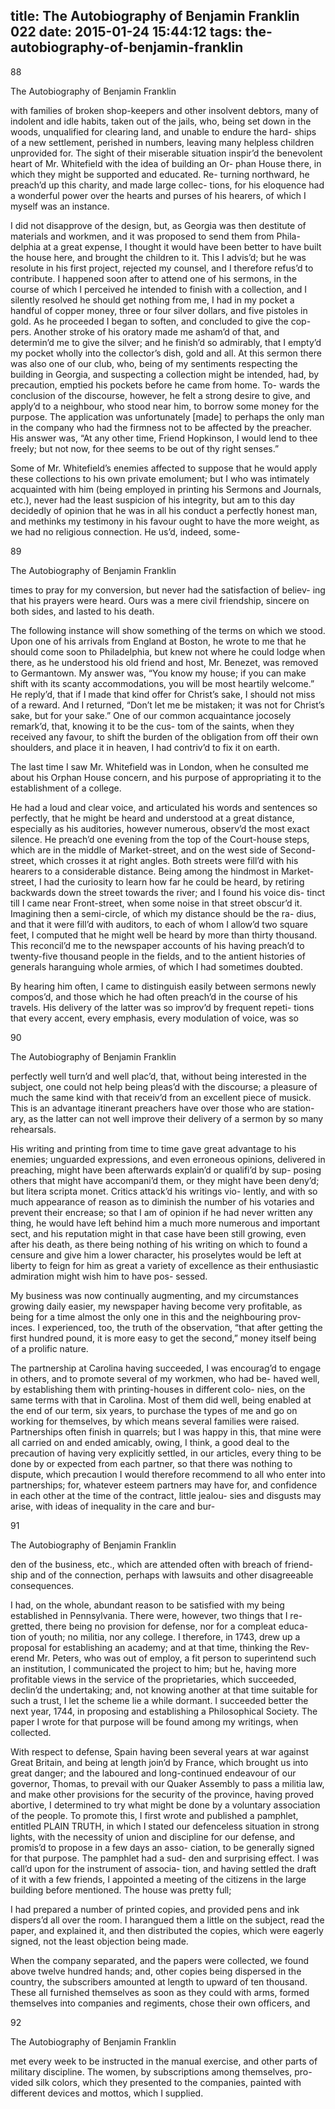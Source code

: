 title: The Autobiography of Benjamin Franklin 022
date: 2015-01-24 15:44:12
tags: the-autobiography-of-benjamin-franklin
---

88

The Autobiography of Benjamin Franklin

with families of broken shop-keepers and other insolvent debtors, many of indolent and idle habits, taken out of the jails, who, being set down in the woods, unqualified for clearing land, and unable to endure the hard- ships of a new settlement, perished in numbers, leaving many helpless children unprovided for. The sight of their miserable situation inspir’d the benevolent heart of Mr. Whitefield with the idea of building an Or- phan House there, in which they might be supported and educated. Re- turning northward, he preach’d up this charity, and made large collec- tions, for his eloquence had a wonderful power over the hearts and purses of his hearers, of which I myself was an instance.

I did not disapprove of the design, but, as Georgia was then destitute of materials and workmen, and it was proposed to send them from Phila- delphia at a great expense, I thought it would have been better to have built the house here, and brought the children to it. This I advis’d; but he was resolute in his first project, rejected my counsel, and I therefore refus’d to contribute. I happened soon after to attend one of his sermons, in the course of which I perceived he intended to finish with a collection, and I silently resolved he should get nothing from me, I had in my pocket a handful of copper money, three or four silver dollars, and five pistoles in gold. As he proceeded I began to soften, and concluded to give the cop- pers. Another stroke of his oratory made me asham’d of that, and determin’d me to give the silver; and he finish’d so admirably, that I empty’d my pocket wholly into the collector’s dish, gold and all. At this sermon there was also one of our club, who, being of my sentiments respecting the building in Georgia, and suspecting a collection might be intended, had, by precaution, emptied his pockets before he came from home. To- wards the conclusion of the discourse, however, he felt a strong desire to give, and apply’d to a neighbour, who stood near him, to borrow some money for the purpose. The application was unfortunately [made] to perhaps the only man in the company who had the firmness not to be affected by the preacher. His answer was, “At any other time, Friend Hopkinson, I would lend to thee freely; but not now, for thee seems to be out of thy right senses.”

Some of Mr. Whitefield’s enemies affected to suppose that he would apply these collections to his own private emolument; but I who was intimately acquainted with him (being employed in printing his Sermons and Journals, etc.), never had the least suspicion of his integrity, but am to this day decidedly of opinion that he was in all his conduct a perfectly honest man, and methinks my testimony in his favour ought to have the more weight, as we had no religious connection. He us’d, indeed, some-

89

The Autobiography of Benjamin Franklin

times to pray for my conversion, but never had the satisfaction of believ- ing that his prayers were heard. Ours was a mere civil friendship, sincere on both sides, and lasted to his death.

The following instance will show something of the terms on which we stood. Upon one of his arrivals from England at Boston, he wrote to me that he should come soon to Philadelphia, but knew not where he could lodge when there, as he understood his old friend and host, Mr. Benezet, was removed to Germantown. My answer was, “You know my house; if you can make shift with its scanty accommodations, you will be most heartily welcome.” He reply’d, that if I made that kind offer for Christ’s sake, I should not miss of a reward. And I returned, “Don’t let me be mistaken; it was not for Christ’s sake, but for your sake.” One of our common acquaintance jocosely remark’d, that, knowing it to be the cus- tom of the saints, when they received any favour, to shift the burden of the obligation from off their own shoulders, and place it in heaven, I had contriv’d to fix it on earth.

The last time I saw Mr. Whitefield was in London, when he consulted me about his Orphan House concern, and his purpose of appropriating it to the establishment of a college.

He had a loud and clear voice, and articulated his words and sentences so perfectly, that he might be heard and understood at a great distance, especially as his auditories, however numerous, observ’d the most exact silence. He preach’d one evening from the top of the Court-house steps, which are in the middle of Market-street, and on the west side of Second- street, which crosses it at right angles. Both streets were fill’d with his hearers to a considerable distance. Being among the hindmost in Market- street, I had the curiosity to learn how far he could be heard, by retiring backwards down the street towards the river; and I found his voice dis- tinct till I came near Front-street, when some noise in that street obscur’d it. Imagining then a semi-circle, of which my distance should be the ra- dius, and that it were fill’d with auditors, to each of whom I allow’d two square feet, I computed that he might well be heard by more than thirty thousand. This reconcil’d me to the newspaper accounts of his having preach’d to twenty-five thousand people in the fields, and to the antient histories of generals haranguing whole armies, of which I had sometimes doubted.

By hearing him often, I came to distinguish easily between sermons newly compos’d, and those which he had often preach’d in the course of his travels. His delivery of the latter was so improv’d by frequent repeti- tions that every accent, every emphasis, every modulation of voice, was so

90

The Autobiography of Benjamin Franklin

perfectly well turn’d and well plac’d, that, without being interested in the subject, one could not help being pleas’d with the discourse; a pleasure of much the same kind with that receiv’d from an excellent piece of musick. This is an advantage itinerant preachers have over those who are station- ary, as the latter can not well improve their delivery of a sermon by so many rehearsals.

His writing and printing from time to time gave great advantage to his enemies; unguarded expressions, and even erroneous opinions, delivered in preaching, might have been afterwards explain’d or qualifi’d by sup- posing others that might have accompani’d them, or they might have been deny’d; but litera scripta monet. Critics attack’d his writings vio- lently, and with so much appearance of reason as to diminish the number of his votaries and prevent their encrease; so that I am of opinion if he had never written any thing, he would have left behind him a much more numerous and important sect, and his reputation might in that case have been still growing, even after his death, as there being nothing of his writing on which to found a censure and give him a lower character, his proselytes would be left at liberty to feign for him as great a variety of excellence as their enthusiastic admiration might wish him to have pos- sessed.

My business was now continually augmenting, and my circumstances growing daily easier, my newspaper having become very profitable, as being for a time almost the only one in this and the neighbouring prov- inces. I experienced, too, the truth of the observation, “that after getting the first hundred pound, it is more easy to get the second,” money itself being of a prolific nature.

The partnership at Carolina having succeeded, I was encourag’d to engage in others, and to promote several of my workmen, who had be- haved well, by establishing them with printing-houses in different colo- nies, on the same terms with that in Carolina. Most of them did well, being enabled at the end of our term, six years, to purchase the types of me and go on working for themselves, by which means several families were raised. Partnerships often finish in quarrels; but I was happy in this, that mine were all carried on and ended amicably, owing, I think, a good deal to the precaution of having very explicitly settled, in our articles, every thing to be done by or expected from each partner, so that there was nothing to dispute, which precaution I would therefore recommend to all who enter into partnerships; for, whatever esteem partners may have for, and confidence in each other at the time of the contract, little jealou- sies and disgusts may arise, with ideas of inequality in the care and bur-

91

The Autobiography of Benjamin Franklin

den of the business, etc., which are attended often with breach of friend- ship and of the connection, perhaps with lawsuits and other disagreeable consequences.

I had, on the whole, abundant reason to be satisfied with my being established in Pennsylvania. There were, however, two things that I re- gretted, there being no provision for defense, nor for a compleat educa- tion of youth; no militia, nor any college. I therefore, in 1743, drew up a proposal for establishing an academy; and at that time, thinking the Rev- erend Mr. Peters, who was out of employ, a fit person to superintend such an institution, I communicated the project to him; but he, having more profitable views in the service of the proprietaries, which succeeded, declin’d the undertaking; and, not knowing another at that time suitable for such a trust, I let the scheme lie a while dormant. I succeeded better the next year, 1744, in proposing and establishing a Philosophical Society. The paper I wrote for that purpose will be found among my writings, when collected.

With respect to defense, Spain having been several years at war against Great Britain, and being at length join’d by France, which brought us into great danger; and the laboured and long-continued endeavour of our governor, Thomas, to prevail with our Quaker Assembly to pass a militia law, and make other provisions for the security of the province, having proved abortive, I determined to try what might be done by a voluntary association of the people. To promote this, I first wrote and published a pamphlet, entitled PLAIN TRUTH, in which I stated our defenceless situation in strong lights, with the necessity of union and discipline for our defense, and promis’d to propose in a few days an asso- ciation, to be generally signed for that purpose. The pamphlet had a sud- den and surprising effect. I was call’d upon for the instrument of associa- tion, and having settled the draft of it with a few friends, I appointed a meeting of the citizens in the large building before mentioned. The house was pretty full;

I had prepared a number of printed copies, and provided pens and ink dispers’d all over the room. I harangued them a little on the subject, read the paper, and explained it, and then distributed the copies, which were eagerly signed, not the least objection being made.

When the company separated, and the papers were collected, we found above twelve hundred hands; and, other copies being dispersed in the country, the subscribers amounted at length to upward of ten thousand. These all furnished themselves as soon as they could with arms, formed themselves into companies and regiments, chose their own officers, and

92

The Autobiography of Benjamin Franklin

met every week to be instructed in the manual exercise, and other parts of military discipline. The women, by subscriptions among themselves, pro- vided silk colors, which they presented to the companies, painted with different devices and mottos, which I supplied.

